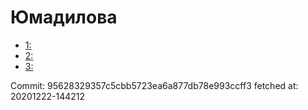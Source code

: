 # Юмадилова
- [1: ](1.md)
- [2: ](2.md)
- [3: ](3.md)

Commit: 95628329357c5cbb5723ea6a877db78e993ccff3
 fetched at: 20201222-144212
